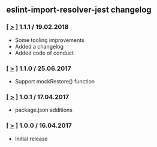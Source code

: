 ## eslint-import-resolver-jest changelog

### [ [>](https://github.com/JoinColony/jest-sandbox/tree/v1.1.1) ] 1.1.1 / 19.02.2018
* Some tooling improvements
* Added a changelog
* Added code of conduct

### [ [>](https://github.com/JoinColony/jest-sandbox/tree/v1.1.0) ] 1.1.0 / 25.06.2017
* Support mockRestore() function

### [ [>](https://github.com/JoinColony/jest-sandbox/tree/v2.1.0) ] 1.0.1 / 17.04.2017
* package.json additions

### [ [>](https://github.com/chmanie/webdriverajax/tree/v1.0.0) ] 1.0.0 / 16.04.2017
* Initial release
